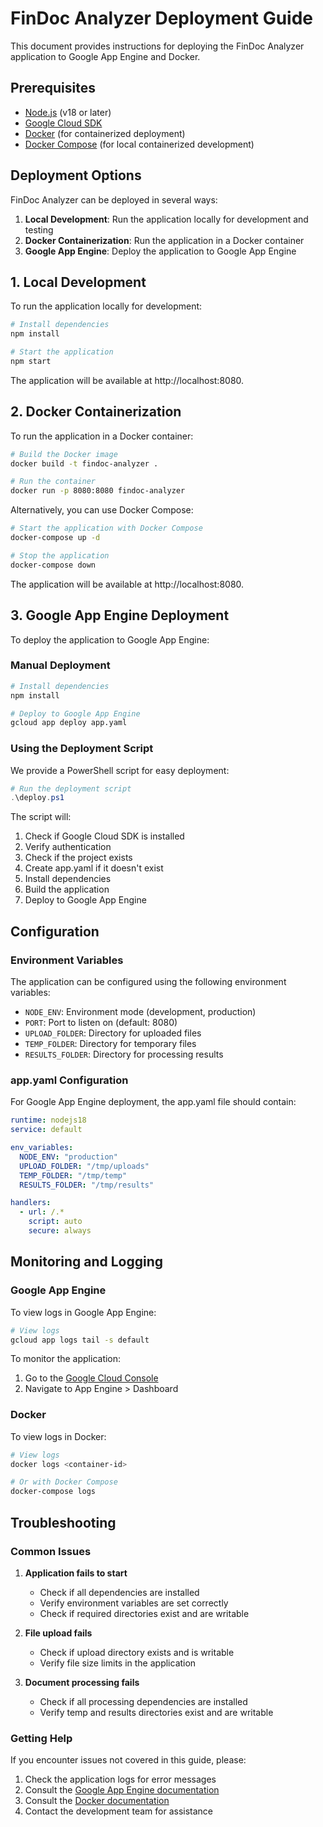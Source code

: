 # FinDoc Analyzer Deployment Guide

This document provides instructions for deploying the FinDoc Analyzer application to Google App Engine and Docker.

## Prerequisites

- [Node.js](https://nodejs.org/) (v18 or later)
- [Google Cloud SDK](https://cloud.google.com/sdk/docs/install)
- [Docker](https://www.docker.com/get-started) (for containerized deployment)
- [Docker Compose](https://docs.docker.com/compose/install/) (for local containerized development)

## Deployment Options

FinDoc Analyzer can be deployed in several ways:

1. **Local Development**: Run the application locally for development and testing
2. **Docker Containerization**: Run the application in a Docker container
3. **Google App Engine**: Deploy the application to Google App Engine

## 1. Local Development

To run the application locally for development:

```bash
# Install dependencies
npm install

# Start the application
npm start
```

The application will be available at http://localhost:8080.

## 2. Docker Containerization

To run the application in a Docker container:

```bash
# Build the Docker image
docker build -t findoc-analyzer .

# Run the container
docker run -p 8080:8080 findoc-analyzer
```

Alternatively, you can use Docker Compose:

```bash
# Start the application with Docker Compose
docker-compose up -d

# Stop the application
docker-compose down
```

The application will be available at http://localhost:8080.

## 3. Google App Engine Deployment

To deploy the application to Google App Engine:

### Manual Deployment

```bash
# Install dependencies
npm install

# Deploy to Google App Engine
gcloud app deploy app.yaml
```

### Using the Deployment Script

We provide a PowerShell script for easy deployment:

```powershell
# Run the deployment script
.\deploy.ps1
```

The script will:
1. Check if Google Cloud SDK is installed
2. Verify authentication
3. Check if the project exists
4. Create app.yaml if it doesn't exist
5. Install dependencies
6. Build the application
7. Deploy to Google App Engine

## Configuration

### Environment Variables

The application can be configured using the following environment variables:

- `NODE_ENV`: Environment mode (development, production)
- `PORT`: Port to listen on (default: 8080)
- `UPLOAD_FOLDER`: Directory for uploaded files
- `TEMP_FOLDER`: Directory for temporary files
- `RESULTS_FOLDER`: Directory for processing results

### app.yaml Configuration

For Google App Engine deployment, the app.yaml file should contain:

```yaml
runtime: nodejs18
service: default

env_variables:
  NODE_ENV: "production"
  UPLOAD_FOLDER: "/tmp/uploads"
  TEMP_FOLDER: "/tmp/temp"
  RESULTS_FOLDER: "/tmp/results"

handlers:
  - url: /.*
    script: auto
    secure: always
```

## Monitoring and Logging

### Google App Engine

To view logs in Google App Engine:

```bash
# View logs
gcloud app logs tail -s default
```

To monitor the application:

1. Go to the [Google Cloud Console](https://console.cloud.google.com/)
2. Navigate to App Engine > Dashboard

### Docker

To view logs in Docker:

```bash
# View logs
docker logs <container-id>

# Or with Docker Compose
docker-compose logs
```

## Troubleshooting

### Common Issues

1. **Application fails to start**
   - Check if all dependencies are installed
   - Verify environment variables are set correctly
   - Check if required directories exist and are writable

2. **File upload fails**
   - Check if upload directory exists and is writable
   - Verify file size limits in the application

3. **Document processing fails**
   - Check if all processing dependencies are installed
   - Verify temp and results directories exist and are writable

### Getting Help

If you encounter issues not covered in this guide, please:

1. Check the application logs for error messages
2. Consult the [Google App Engine documentation](https://cloud.google.com/appengine/docs)
3. Consult the [Docker documentation](https://docs.docker.com/)
4. Contact the development team for assistance
